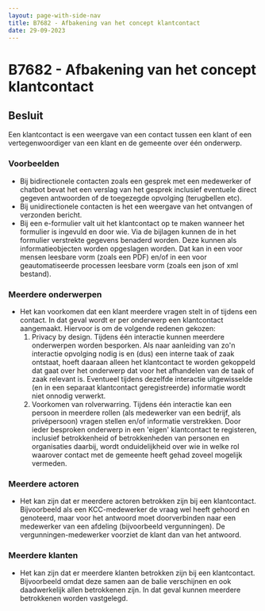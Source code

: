 ```yaml
---
layout: page-with-side-nav
title: B7682 - Afbakening van het concept klantcontact
date: 29-09-2023
---
```


# B7682 - Afbakening van het concept klantcontact

## Besluit

Een klantcontact is een weergave van een contact tussen een klant of een vertegenwoordiger van een klant en de gemeente over één onderwerp.

### Voorbeelden

- Bij bidirectionele contacten zoals een gesprek met een medewerker of chatbot bevat het een verslag van het gesprek inclusief eventuele direct gegeven antwoorden of de toegezegde opvolging (terugbellen etc).
- Bij unidirectionele contacten is het een weergave van het ontvangen of verzonden bericht.
- Bij een e-formulier valt uit het klantcontact op te maken wanneer het formulier is ingevuld en door wie. Via de bijlagen kunnen de in het formulier verstrekte gegevens benaderd worden. Deze kunnen als informatieobjecten worden opgeslagen worden. Dat kan in een voor mensen leesbare vorm (zoals een PDF) en/of in een voor geautomatiseerde processen leesbare vorm (zoals een json of xml bestand).

### Meerdere onderwerpen

- Het kan voorkomen dat een klant meerdere vragen stelt in of tijdens een contact. In dat geval wordt er per onderwerp een klantcontact aangemaakt. Hiervoor is om de volgende redenen gekozen: 
    1. Privacy by design. Tijdens één interactie kunnen meerdere onderwerpen worden besporken. Als naar aanleiding van zo'n interactie opvolging nodig is en (dus) een interne taak of zaak ontstaat, hoeft daaraan alleen het klantcontact te worden gekoppeld dat gaat over het onderwerp dat voor het afhandelen van de taak of zaak relevant is. Eventueel tijdens dezelfde interactie uitgewisselde (en in een separaat klantcontact geregistreerde) informatie wordt niet onnodig verwerkt.
    2. Voorkomen van rolverwarring. Tijdens één interactie kan een persoon in meerdere rollen (als medewerker van een bedrijf, als privépersoon) vragen stellen en/of informatie verstrekken. Door ieder besproken onderwerp in een 'eigen' klantcontact te registeren, inclusief betrokkenheid of betrokkenheden van personen en organisaties daarbij, wordt onduidelijkheid over wie in welke rol waarover contact met de gemeente heeft gehad zoveel mogelijk vermeden.

### Meerdere actoren

- Het kan zijn dat er meerdere actoren betrokken zijn bij een klantcontact. Bijvoorbeeld als een KCC-medewerker de vraag wel heeft gehoord en genoteerd, maar voor het antwoord moet doorverbinden naar een medewerker van een afdeling (bijvoorbeeld vergunningen). De vergunningen-medewerker voorziet de klant dan van het antwoord. 

### Meerdere klanten

- Het kan zijn dat er meerdere klanten betrokken zijn bij een klantcontact. Bijvoorbeeld omdat deze samen aan de balie verschijnen en ook daadwerkelijk allen betrokkenen zijn. In dat geval kunnen meerdere betrokkenen worden vastgelegd.
